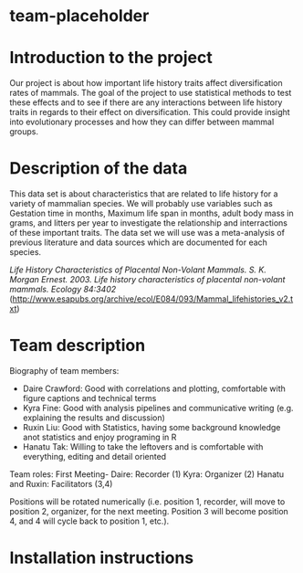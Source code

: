 # team-placeholder

# Introduction to the project
Our project is about how important life history traits affect diversification rates of mammals. The goal of the project to use statistical methods to test these effects and to see if there are any interactions between life history traits in regards to their effect on diversification. This could provide insight into evolutionary processes and how they can differ between mammal groups.

# Description of the data
This data set is about characteristics that are related to life history for a variety of mammalian species. We will probably use variables such as Gestation time in months, Maximum life span in months, adult body mass in grams, and litters per year to investigate the relationship and interractions of these important traits. The data set we will use was a meta-analysis of previous literature and data sources which are documented for each species. 

*Life History Characteristics of Placental Non-Volant Mammals. S. K. Morgan Ernest. 2003. Life history characteristics of placental non-volant mammals. Ecology 84:3402* (http://www.esapubs.org/archive/ecol/E084/093/Mammal_lifehistories_v2.txt)

# Team description
Biography of team members:
- Daire Crawford: Good with correlations and plotting, comfortable with figure captions and technical terms 
- Kyra Fine: Good with analysis pipelines and communicative writing (e.g. explaining the results and discussion) 
- Ruxin Liu: Good with Statistics, having some background knowledge anot statistics and enjoy programing in R 
- Hanatu Tak: Willing to take the leftovers and is comfortable with everything, editing and detail oriented

Team roles: First Meeting- Daire: Recorder (1) Kyra: Organizer (2) Hanatu and Ruxin: Facilitators (3,4)

Positions will be rotated numerically (i.e. position 1, recorder, will move to position 2, organizer, for the next meeting. Position 3 will become position 4, and 4 will cycle back to position 1, etc.).

# Installation instructions

